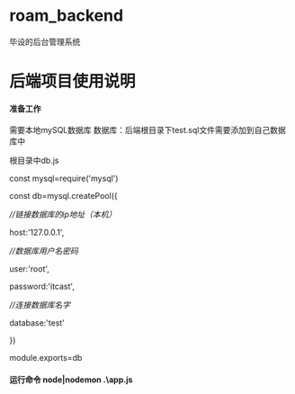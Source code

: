 # roam_backend
毕设的后台管理系统
# 后端项目使用说明

#### 准备工作
  需要本地mySQL数据库
  数据库：后端根目录下test.sql文件需要添加到自己数据库中

根目录中db.js

const mysql=require('mysql')

const db=mysql.createPool({

  *//链接数据库的ip地址（本机）*

  host:'127.0.0.1',

  *//数据库用户名密码*

  user:'root',

  password:'itcast',

  *//连接数据库名字*

  database:'test'

})

module.exports=db



#### 运行命令 node|nodemon .\app.js